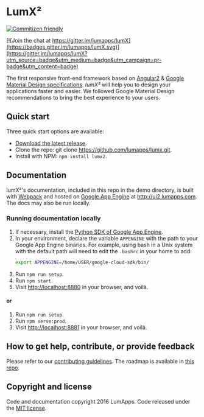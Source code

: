 # LumX²

[![Commitizen friendly](https://img.shields.io/badge/commitizen-friendly-brightgreen.svg?style=flat-square)](http://commitizen.github.io/cz-cli/)

[![Join the chat at https://gitter.im/lumapps/lumX](https://badges.gitter.im/lumapps/lumX.svg)](https://gitter.im/lumapps/lumX?utm_source=badge&utm_medium=badge&utm_campaign=pr-badge&utm_content=badge)

The first responsive front-end framework based on [Angular2][angular2] & [Google Material Design specifications][material]. *lumX²* will help you to design your applications faster and easier. We followed Google Material Design recommendations to bring the best experience to your users.

## Quick start

Three quick start options are available:

- [Download the latest release][release].
- Clone the repo: git clone https://github.com/lumapps/lumx.git.
- Install with NPM: `npm install lumx2`.

## Documentation

lumX²'s documentation, included in this repo in the demo directory, is built with [Webpack][webpack] and hosted on [Google App Engine][gae] at http://ui2.lumapps.com. The docs may also be run locally.

### Running documentation locally

1. If necessary, install the [Python SDK of Google App Engine][gaepython].
2. In your environment, declare the variable `APPENGINE` with the path to your Google App Engine binaries.
For example, using bash in a Unix system with the default path will need to edit the `.bashrc` in your home to add:
    ```bash
    export APPENGINE=/home/USER/google-cloud-sdk/bin/
    ```
3. Run `npm run setup`.
4. Run `npm start`.
5. Visit [http://localhost:8880][local-live] in your browser, and voilà.

#### or

1. Run `npm run setup`.
2. Run `npm serve:prod`.
3. Visit [http://localhost:8881][local-prod] in your browser, and voilà.

## How to get help, contribute, or provide feedback

Please refer to our [contributing guidelines](CONTRIBUTING.md). The roadmap is available in [this repo](ROADMAP.md).

## Copyright and license

Code and documentation copyright 2016 LumApps. Code released under the [MIT license](LICENSE.md).


[angular2]: https://angular.io/
[gae]: https://cloud.google.com/appengine/
[gaepython]: https://cloud.google.com/appengine/downloads
[webpack]: https://webpack.github.io/
[local-live]: http://localhost:8880
[local-prod]: http://localhost:8881
[material]: http://www.google.com/design/spec/material-design/introduction.html
[release]: https://github.com/lumapps/lumX/tags